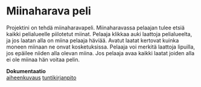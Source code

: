 # Miinaharava peli

Projektini on tehdä miinaharavapeli.
Miinaharavassa pelaajan tulee etsiä kaikki pelialueelle piilotetut miinat. Pelaaja klikkaa auki laattoja pelialueelta, ja jos laatan alla on miina pelaaja häviää. Avatut laatat kertovat kuinka moneen miinaan ne onvat kosketuksissa. Pelaaja voi merkitä laattoja lipuilla, jos epäilee niiden alla olevan miina. Jos pelaaja avaa kaikki laatat joiden alla ei ole miinaa hän voitaa pelin.

**Dokumentaatio**  
[aiheenkuvaus](dokumentointi/aihemaarittely.md)
[tuntikirjanpito](dokumenointi/tunnit.md)
